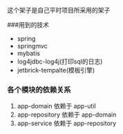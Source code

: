 这个架子是自己平时项目所采用的架子

###用到的技术
  
  * spring
  * springmvc
  *  mybatis
  * log4jdbc-log4j(打印sql的日志)
  * jetbrick-tempalte(模板引擎)



### 各个模块的依赖关系
   
   1. app-domain 依赖于 app-util
   2. app-repository 依赖于 app-domain
   3. app-service  依赖于  app-repository
  
